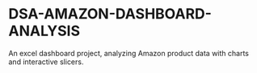 # DSA-AMAZON-DASHBOARD-ANALYSIS
An excel dashboard project, analyzing Amazon product data with charts and interactive slicers.
